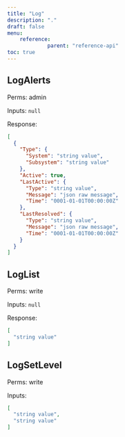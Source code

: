 ```yaml
---
title: "Log"
description: "."
draft: false
menu:
    reference:
             parent: "reference-api"
toc: true
---
```


## LogAlerts

Perms: admin

Inputs: `null`

Response:
```json
[
  {
    "Type": {
      "System": "string value",
      "Subsystem": "string value"
    },
    "Active": true,
    "LastActive": {
      "Type": "string value",
      "Message": "json raw message",
      "Time": "0001-01-01T00:00:00Z"
    },
    "LastResolved": {
      "Type": "string value",
      "Message": "json raw message",
      "Time": "0001-01-01T00:00:00Z"
    }
  }
]
```

## LogList

Perms: write

Inputs: `null`

Response:
```json
[
  "string value"
]
```

## LogSetLevel

Perms: write

Inputs:
```json
[
  "string value",
  "string value"
]
```

